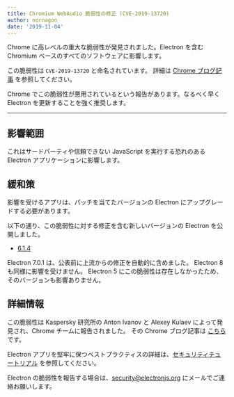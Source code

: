 ```yaml
---
title: Chromium WebAudio 脆弱性の修正 (CVE-2019-13720)
author: nornagon
date: '2019-11-04'
---
```


Chrome に高レベルの重大な脆弱性が発見されました。Electron を含む Chromium ベースのすべてのソフトウェアに影響します。

この脆弱性は `CVE-2019-13720` と命名されています。  詳細は [Chrome ブログ記事](https://chromereleases.googleblog.com/2019/10/stable-channel-update-for-desktop_31.html) を参照してください。

Chrome でこの脆弱性が悪用されているという報告があります。なるべく早く Electron を更新することを強く推奨します。

---

## 影響範囲

これはサードパーティや信頼できない JavaScript を実行する恐れのある Electron アプリケーションに影響します。

## 緩和策

影響を受けるアプリは、パッチを当てたバージョンの Electron にアップグレードする必要があります。

以下の通り、この脆弱性に対する修正を含む新しいバージョンの Electron を公開しました。
  * [6.1.4](https://github.com/electron/electron/releases/tag/v6.1.4)

Electron 7.0.1 は、公表前に上流からの修正を自動的に含めました。 Electron 8 も同様に影響を受けません。 Electron 5 にこの脆弱性は存在しなかったため、そのバージョンも影響ありません。

## 詳細情報

この脆弱性は Kaspersky 研究所の Anton Ivanov と Alexey Kulaev によって発見され、Chrome チームに報告されました。 その Chrome ブログ記事は [こちら](https://chromereleases.googleblog.com/2019/10/stable-channel-update-for-desktop_31.html) です。

Electron アプリを堅牢に保つベストプラクティスの詳細は、[セキュリティチュートリアル](https://electronjs.org/docs/tutorial/security) を参照してください。

Electron の脆弱性を報告する場合は、security@electronjs.org にメールでご連絡お願いします。
